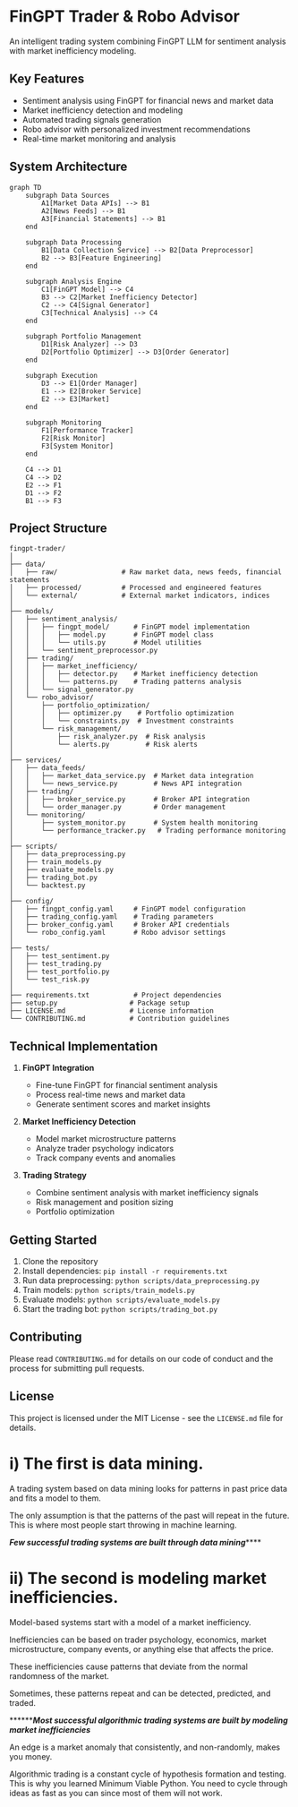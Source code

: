 # FinGPT Trader & Robo Advisor

An intelligent trading system combining FinGPT LLM for sentiment analysis with market inefficiency modeling.

## Key Features
- Sentiment analysis using FinGPT for financial news and market data
- Market inefficiency detection and modeling
- Automated trading signals generation
- Robo advisor with personalized investment recommendations
- Real-time market monitoring and analysis

## System Architecture

```mermaid
graph TD
    subgraph Data Sources
        A1[Market Data APIs] --> B1
        A2[News Feeds] --> B1
        A3[Financial Statements] --> B1
    end

    subgraph Data Processing
        B1[Data Collection Service] --> B2[Data Preprocessor]
        B2 --> B3[Feature Engineering]
    end

    subgraph Analysis Engine
        C1[FinGPT Model] --> C4
        B3 --> C2[Market Inefficiency Detector]
        C2 --> C4[Signal Generator]
        C3[Technical Analysis] --> C4
    end

    subgraph Portfolio Management
        D1[Risk Analyzer] --> D3
        D2[Portfolio Optimizer] --> D3[Order Generator]
    end

    subgraph Execution
        D3 --> E1[Order Manager]
        E1 --> E2[Broker Service]
        E2 --> E3[Market]
    end

    subgraph Monitoring
        F1[Performance Tracker]
        F2[Risk Monitor]
        F3[System Monitor]
    end

    C4 --> D1
    C4 --> D2
    E2 --> F1
    D1 --> F2
    B1 --> F3
```

## Project Structure
```
fingpt-trader/
│
├── data/
│   ├── raw/                # Raw market data, news feeds, financial statements
│   ├── processed/          # Processed and engineered features
│   └── external/           # External market indicators, indices
│
├── models/
│   ├── sentiment_analysis/ 
│   │   ├── fingpt_model/      # FinGPT model implementation
│   │   │   ├── model.py       # FinGPT model class
│   │   │   └── utils.py       # Model utilities
│   │   └── sentiment_preprocessor.py
│   ├── trading/
│   │   ├── market_inefficiency/
│   │   │   ├── detector.py    # Market inefficiency detection
│   │   │   └── patterns.py    # Trading patterns analysis
│   │   └── signal_generator.py
│   └── robo_advisor/
│       ├── portfolio_optimization/
│       │   ├── optimizer.py    # Portfolio optimization
│       │   └── constraints.py  # Investment constraints
│       └── risk_management/
│           ├── risk_analyzer.py  # Risk analysis
│           └── alerts.py         # Risk alerts
│
├── services/
│   ├── data_feeds/
│   │   ├── market_data_service.py  # Market data integration
│   │   └── news_service.py         # News API integration
│   ├── trading/
│   │   ├── broker_service.py       # Broker API integration
│   │   └── order_manager.py        # Order management
│   └── monitoring/
│       ├── system_monitor.py       # System health monitoring
│       └── performance_tracker.py   # Trading performance monitoring
│
├── scripts/
│   ├── data_preprocessing.py
│   ├── train_models.py
│   ├── evaluate_models.py
│   ├── trading_bot.py
│   └── backtest.py
│
├── config/
│   ├── fingpt_config.yaml     # FinGPT model configuration
│   ├── trading_config.yaml    # Trading parameters
│   ├── broker_config.yaml     # Broker API credentials
│   └── robo_config.yaml       # Robo advisor settings
│
├── tests/
│   ├── test_sentiment.py
│   ├── test_trading.py
│   ├── test_portfolio.py
│   └── test_risk.py
│
├── requirements.txt           # Project dependencies
├── setup.py                  # Package setup
├── LICENSE.md                # License information
└── CONTRIBUTING.md           # Contribution guidelines
```

## Technical Implementation

1. **FinGPT Integration**
   - Fine-tune FinGPT for financial sentiment analysis
   - Process real-time news and market data
   - Generate sentiment scores and market insights

2. **Market Inefficiency Detection**
   - Model market microstructure patterns
   - Analyze trader psychology indicators
   - Track company events and anomalies

3. **Trading Strategy**
   - Combine sentiment analysis with market inefficiency signals
   - Risk management and position sizing
   - Portfolio optimization

## Getting Started

1. Clone the repository
2. Install dependencies: `pip install -r requirements.txt`
3. Run data preprocessing: `python scripts/data_preprocessing.py`
4. Train models: `python scripts/train_models.py`
5. Evaluate models: `python scripts/evaluate_models.py`
6. Start the trading bot: `python scripts/trading_bot.py`

## Contributing

Please read `CONTRIBUTING.md` for details on our code of conduct and the process for submitting pull requests.

## License

This project is licensed under the MIT License - see the `LICENSE.md` file for details.

# i) The first is data mining.

A trading system based on data mining looks for patterns in past price data and fits a model to them.

The only assumption is that the patterns of the past will repeat in the future. This is where most people start throwing in machine learning.

***********************Few successful trading systems are built through data mining***************************


# ii) The second is modeling market inefficiencies.

Model-based systems start with a model of a market inefficiency.

Inefficiencies can be based on trader psychology, economics, market microstructure, company events, or anything else that affects the price.

These inefficiencies cause patterns that deviate from the normal randomness of the market.

Sometimes, these patterns repeat and can be detected, predicted, and traded.

*******************************Most successful algorithmic trading systems are built by modeling market inefficiencies*************************

An edge is a market anomaly that consistently, and non-randomly, makes you money.

Algorithmic trading is a constant cycle of hypothesis formation and testing. This is why you learned Minimum Viable Python. 
You need to cycle through ideas as fast as you can since most of them will not work.